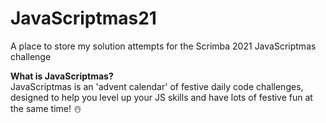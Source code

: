 # JavaScriptmas21
A place to store my solution attempts for the Scrimba 2021 JavaScriptmas challenge

**What is JavaScriptmas?**   
JavaScriptmas is an 'advent calendar' of festive daily code challenges, designed to help you level up your JS skills and have lots of festive fun at the same time! ☃️

